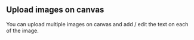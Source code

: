 Upload images on canvas
----
You can upload multiple images on canvas and add / edit the text on each of the image.
